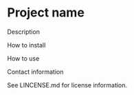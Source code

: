Project name
=================

Description

How to install

How to use

Contact information

See LINCENSE.md for license information.
